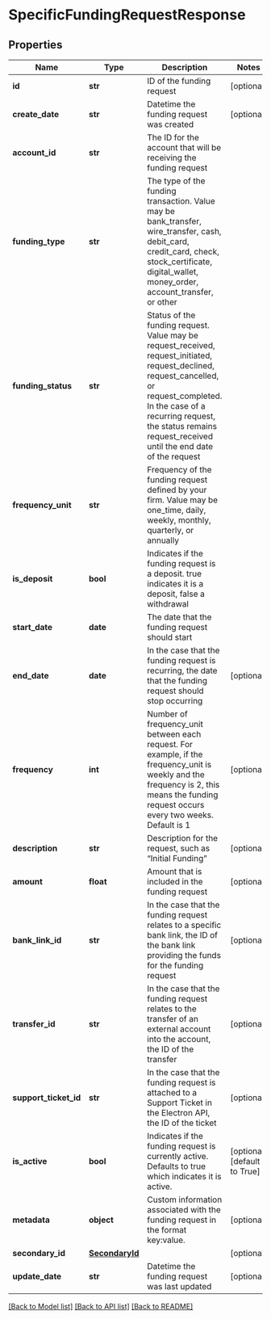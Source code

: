 # SpecificFundingRequestResponse

## Properties
Name | Type | Description | Notes
------------ | ------------- | ------------- | -------------
**id** | **str** | ID of the funding request | [optional] 
**create_date** | **str** | Datetime the funding request was created | [optional] 
**account_id** | **str** | The ID for the account that will be receiving the funding request | 
**funding_type** | **str** | The type of the funding transaction. Value may be bank_transfer, wire_transfer, cash, debit_card, credit_card, check, stock_certificate, digital_wallet, money_order, account_transfer, or other | 
**funding_status** | **str** | Status of the funding request. Value may be request_received, request_initiated, request_declined, request_cancelled, or request_completed. In the case of a recurring request, the status remains request_received until the end date of the request | 
**frequency_unit** | **str** | Frequency of the funding request defined by your firm. Value may be one_time, daily, weekly, monthly, quarterly, or annually | 
**is_deposit** | **bool** | Indicates if the funding request is a deposit. true indicates it is a deposit, false a withdrawal | 
**start_date** | **date** | The date that the funding request should start | 
**end_date** | **date** | In the case that the funding request is recurring, the date that the funding request should stop occurring | [optional] 
**frequency** | **int** | Number of frequency_unit between each request. For example, if the frequency_unit is weekly and the frequency is 2, this means the funding request occurs every two weeks. Default is 1 | [optional] 
**description** | **str** | Description for the request, such as “Initial Funding” | [optional] 
**amount** | **float** | Amount that is included in the funding request | [optional] 
**bank_link_id** | **str** | In the case that the funding request relates to a specific bank link, the ID of the bank link providing the funds for the funding request | [optional] 
**transfer_id** | **str** | In the case that the funding request relates to the transfer of an external account into the account, the ID of the transfer | [optional] 
**support_ticket_id** | **str** | In the case that the funding request is attached to a Support Ticket in the Electron API, the ID of the ticket | [optional] 
**is_active** | **bool** | Indicates if the funding request is currently active. Defaults to true which indicates it is active. | [optional] [default to True]
**metadata** | **object** | Custom information associated with the funding request in the format key:value. | [optional] 
**secondary_id** | [**SecondaryId**](SecondaryId.md) |  | [optional] 
**update_date** | **str** | Datetime the funding request was last updated | [optional] 

[[Back to Model list]](../README.md#documentation-for-models) [[Back to API list]](../README.md#documentation-for-api-endpoints) [[Back to README]](../README.md)


